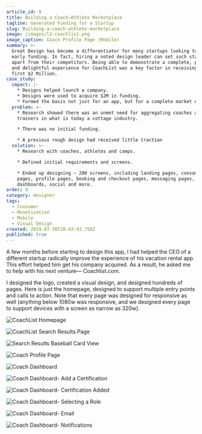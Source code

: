 ```yaml
---
article_id: 9
title: Building a Coach–Athlete Marketplace
tagline: Generated Funding for a Startup
slug: Building-a-coach-athlete-marketplace
image: /images/l2-coachlist.png
image_caption: Coach Profile Page (Mobile)
summary: >-
  Great Design has become a differentiator for many startups looking to receive
  early funding. In fact, hiring a noted design leader can set such startups
  apart from their competitors. Being able to demonstrate a complete, powerful
  and delightful experience for CoachList was a key factor in receiving their
  first $2 Million.
case_study:
  impact: |-
    * Designs helped launch a company.
    * Designs were used to acquire $2M in funding.
    * Formed the basis not just for an app, but for a complete market ecosystem.
  problem: >-
    * Research showed there was an unmet need for aggregating coaches and
    trainers in what is today a cottage industry.

    * There was no initial funding.

    * A previous rough design had received little traction
  solution: >-
    * Research with coaches, athletes and camps.

    * Defined initial requirements and screens.

    * Ended up designing ~ 200 screens, including landing pages, consumer review
    pages, profile pages, booking and checkout pages, messaging pages,
    dashboards, social and more.
order: 9
category: designer
tags:
  - Consumer
  - Monetization
  - Mobile
  - Visual Design
created: 2019-07-30T20:43:43.756Z
published: true
---
```

A few months before starting to design this app, I had helped the CEO of a different startup radically improve the experience of his vacation rental app. This effort helped him get his company acquired. As a result, he asked me to help with his next venture— Coachlist.com.

I designed the logo, created a visual design, and designed hundreds of pages. Here is just the  homepage, designed to support multiple entry points and calls to action. Note that every page was designed for responsive as well (anything below 1080w was responsive, and we designed every page to support devices with a screen as narrow as 320w).

![CoachList Homepage](/images/01-coachlist-landing-page-20150731.png "CoachList Homepage")

![CoachList Search Results Page](/images/coach-results-page.png "CoachList Search Results Page")

![Search Results Baseball Card View](/images/coach-results-bb-card.png "Search Results Page, Baseball Card Format")

![Coach Profile Page](/images/coach-profile-page.png "Individual Coach Page- Reviews Category")

![Coach Dashboard](/images/coach-dashboard.png "Coach Dashboard")

![Coach Dashboard- Add a Certification](/images/coach-db-add-certification.png "Coach Dashboard- Add a Certification")

![Coach Dashboard- Certification Added](/images/coach-db-certification-added.png "Coach Dashboard- Certification Added")

![Coach Dashboard- Selecting a Role](/images/coach-db-select-role.png "Coach Dashboard- Selecting a Role")

![Coach Dashboard- Email](/images/coach-db-email.png "Coach Dashboard- Email")

![Coach Dashboard- Notifications](/images/coach-db-notifications.png "Coach Dashboard- Notifications")
